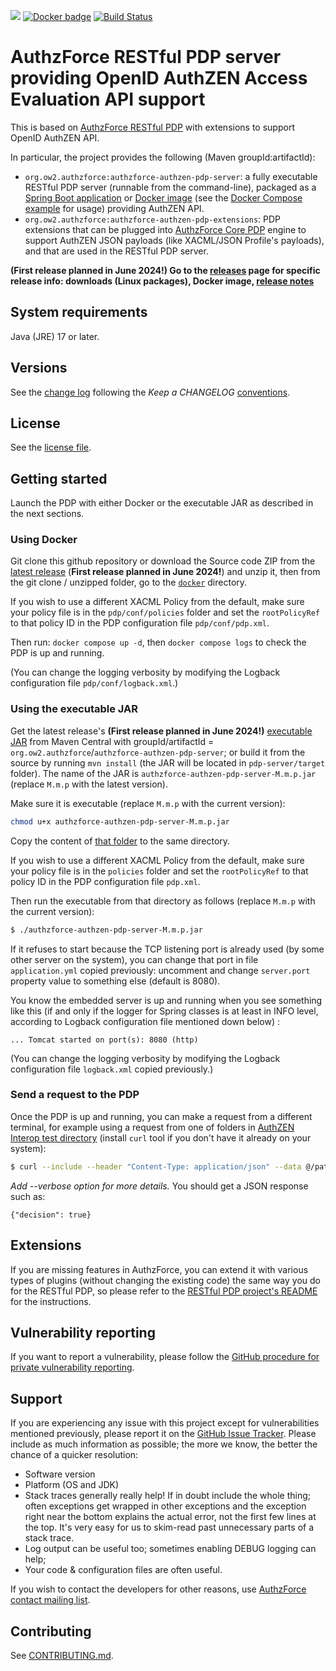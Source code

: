 [![](https://img.shields.io/badge/tag-authzforce-orange.svg?logo=stackoverflow)](http://stackoverflow.com/questions/tagged/authzforce)
[![Docker badge](https://img.shields.io/docker/pulls/authzforce/authzen-pdp.svg)](https://hub.docker.com/r/authzforce/authzen-pdp/)
[![Build Status](https://github.com/authzforce/authzen/actions/workflows/maven.yml/badge.svg?branch=develop)](https://github.com/authzforce/authzen/actions/workflows/maven.yml)

# AuthzForce RESTful PDP server providing OpenID AuthZEN Access Evaluation API support

This is based on [AuthzForce RESTful PDP](http://github.com/authzforce/restful-pdp) with extensions to support OpenID AuthZEN API.

In particular, the project provides the following (Maven groupId:artifactId):
* `org.ow2.authzforce:authzforce-authzen-pdp-server`: a fully executable RESTful PDP server (runnable from the command-line), packaged as a [Spring Boot application](https://docs.spring.io/spring-boot/docs/current/reference/html/deployment-install.html) or [Docker image](https://hub.docker.com/repository/docker/authzforce/authzen-pdp) (see the [Docker Compose example](pdp-server/docker) for usage) providing AuthZEN API.
* `org.ow2.authzforce:authzforce-authzen-pdp-extensions`: PDP extensions that can be plugged into [AuthzForce Core PDP](http://github.com/authzforce/core) engine to support AuthZEN JSON payloads (like XACML/JSON Profile's payloads), and that are used in the RESTful PDP server.

**(First release planned in June 2024!) Go to the [releases](https://github.com/authzforce/authzen/releases) page for
specific release info: downloads (Linux packages), Docker image,
[release notes](CHANGELOG.md)**

## System requirements
Java (JRE) 17 or later.

## Versions
See the [change log](CHANGELOG.md) following the *Keep a CHANGELOG* [conventions](http://keepachangelog.com/).

## License
See the [license file](LICENSE).

## Getting started

Launch the PDP with either Docker or the executable JAR as described in the next sections.

### Using Docker

Git clone this github repository or download the Source code ZIP from the [latest release](https://github.com/authzforce/authzen/releases) (**First release planned in June 2024!**) and unzip it, then from the git clone / unzipped folder, go to the [`docker`](pdp-server/docker) directory.

If you wish to use a different XACML Policy from the default, make sure your policy file is in the `pdp/conf/policies` folder and set the `rootPolicyRef` to that policy ID in the PDP configuration file `pdp/conf/pdp.xml`.

Then run: `docker compose up -d`, then `docker compose logs` to check the PDP is up and running.

(You can change the logging verbosity by modifying the Logback configuration file `pdp/conf/logback.xml`.)

### Using the executable JAR

Get the latest release's **(First release planned in June 2024!)** [executable JAR](https://repo1.maven.org/maven2/org/ow2/authzforce/authzforce-authzen-pdp-server/) from Maven Central with groupId/artifactId = `org.ow2.authzforce`/`authzforce-authzen-pdp-server`; or build it from the source by running `mvn install` (the JAR will be located in `pdp-server/target` folder). The name of the JAR is `authzforce-authzen-pdp-server-M.m.p.jar` (replace `M.m.p` with the latest version).

Make sure it is executable (replace `M.m.p` with the current version):

```sh
chmod u+x authzforce-authzen-pdp-server-M.m.p.jar
```

Copy the content of [that folder](pdp-server/docker/pdp/conf) to the same directory.

If you wish to use a different XACML Policy from the default, make sure your policy file is in the `policies` folder and set the `rootPolicyRef` to that policy ID in the PDP configuration file `pdp.xml`.

Then run the executable from that directory as follows (replace `M.m.p` with the current version):

```sh
$ ./authzforce-authzen-pdp-server-M.m.p.jar
```

If it refuses to start because the TCP listening port is already used (by some other server on the system), you can change that port in file `application.yml` copied previously: uncomment and change `server.port` property value to something else (default is 8080).

You know the embedded server is up and running when you see something like this (if and only if the logger for Spring classes is at least in INFO level, according to Logback configuration file mentioned down below) :
```
... Tomcat started on port(s): 8080 (http)
```

(You can change the logging verbosity by modifying the Logback configuration file `logback.xml` copied previously.)

### Send a request to the PDP

Once the PDP is up and running, you can make a request from a different terminal, for example using a request from one of folders in [AuthZEN Interop test directory](pdp-extensions/src/test/resources/AuthZEN_Identiverse_2024_Interop) (install `curl` tool if you don't have it already on your system):

```sh
$ curl --include --header "Content-Type: application/json" --data @/path/to/request.json http://localhost:8080/access/v1/evaluation
```
*Add --verbose option for more details.*
You should get a JSON response such as:

```
{"decision": true}
```


## Extensions
If you are missing features in AuthzForce, you can extend it with various types of plugins (without changing the existing code) the same way you do for the RESTful PDP, so please refer to the [RESTful PDP project's README](https://github.com/authzforce/restful-pdp?tab=readme-ov-file#extensions) for the instructions. 

## Vulnerability reporting
If you want to report a vulnerability, please follow the [GitHub procedure for private vulnerability reporting](https://docs.github.com/en/code-security/security-advisories/guidance-on-reporting-and-writing-information-about-vulnerabilities/privately-reporting-a-security-vulnerability#privately-reporting-a-security-vulnerability).

## Support
If you are experiencing any issue with this project except for vulnerabilities mentioned previously, please report it on the [GitHub Issue Tracker](https://github.com/authzforce/authzen/issues).
Please include as much information as possible; the more we know, the better the chance of a quicker resolution:

* Software version
* Platform (OS and JDK)
* Stack traces generally really help! If in doubt include the whole thing; often exceptions get wrapped in other exceptions and the exception right near the bottom explains the actual error, not the first few lines at the top. It's very easy for us to skim-read past unnecessary parts of a stack trace.
* Log output can be useful too; sometimes enabling DEBUG logging can help;
* Your code & configuration files are often useful.

If you wish to contact the developers for other reasons, use [AuthzForce contact mailing list](http://scr.im/azteam).

## Contributing
See [CONTRIBUTING.md](CONTRIBUTING.md).

